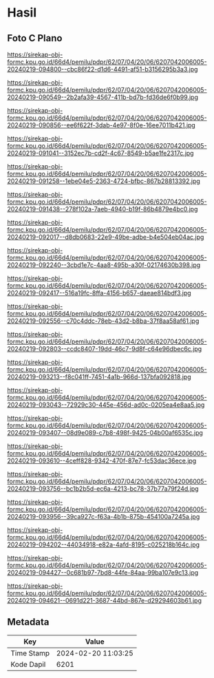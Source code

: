 # Hasil

## Foto C Plano

https://sirekap-obj-formc.kpu.go.id/66d4/pemilu/pdpr/62/07/04/20/06/6207042006005-20240219-094800--cbc86f22-d1d6-4491-af51-b3156295b3a3.jpg

https://sirekap-obj-formc.kpu.go.id/66d4/pemilu/pdpr/62/07/04/20/06/6207042006005-20240219-090549--2b2afa39-4567-411b-bd7b-fd36de6f0b99.jpg

https://sirekap-obj-formc.kpu.go.id/66d4/pemilu/pdpr/62/07/04/20/06/6207042006005-20240219-090856--ee6f622f-3dab-4e97-8f0e-16ee7011b421.jpg

https://sirekap-obj-formc.kpu.go.id/66d4/pemilu/pdpr/62/07/04/20/06/6207042006005-20240219-091041--3152ec7b-cd2f-4c67-8549-b5ae1fe2317c.jpg

https://sirekap-obj-formc.kpu.go.id/66d4/pemilu/pdpr/62/07/04/20/06/6207042006005-20240219-091258--1ebe04e5-2363-4724-bfbc-867b28813392.jpg

https://sirekap-obj-formc.kpu.go.id/66d4/pemilu/pdpr/62/07/04/20/06/6207042006005-20240219-091438--278f102a-7aeb-4940-b19f-86b4879e4bc0.jpg

https://sirekap-obj-formc.kpu.go.id/66d4/pemilu/pdpr/62/07/04/20/06/6207042006005-20240219-092017--d8db0683-22e9-49be-adbe-b4e504eb04ac.jpg

https://sirekap-obj-formc.kpu.go.id/66d4/pemilu/pdpr/62/07/04/20/06/6207042006005-20240219-092240--3cbd1e7c-4aa8-495b-a30f-02174630b398.jpg

https://sirekap-obj-formc.kpu.go.id/66d4/pemilu/pdpr/62/07/04/20/06/6207042006005-20240219-092417--516a19fc-8ffa-4156-b657-daeae814bdf3.jpg

https://sirekap-obj-formc.kpu.go.id/66d4/pemilu/pdpr/62/07/04/20/06/6207042006005-20240219-092556--c70c4ddc-78eb-43d2-b8ba-37f8aa58af61.jpg

https://sirekap-obj-formc.kpu.go.id/66d4/pemilu/pdpr/62/07/04/20/06/6207042006005-20240219-092803--ccdc8407-19dd-46c7-9d8f-c64e96dbec6c.jpg

https://sirekap-obj-formc.kpu.go.id/66d4/pemilu/pdpr/62/07/04/20/06/6207042006005-20240219-093213--f8c041ff-7451-4a1b-966d-137bfa092818.jpg

https://sirekap-obj-formc.kpu.go.id/66d4/pemilu/pdpr/62/07/04/20/06/6207042006005-20240219-093043--72929c30-445e-456d-ad0c-0205ea4e8aa5.jpg

https://sirekap-obj-formc.kpu.go.id/66d4/pemilu/pdpr/62/07/04/20/06/6207042006005-20240219-093407--08d9e089-c7b8-498f-9425-04b00af6535c.jpg

https://sirekap-obj-formc.kpu.go.id/66d4/pemilu/pdpr/62/07/04/20/06/6207042006005-20240219-093610--4ceff828-9342-470f-87e7-fc53dac36ece.jpg

https://sirekap-obj-formc.kpu.go.id/66d4/pemilu/pdpr/62/07/04/20/06/6207042006005-20240219-093756--bc1b2b5d-ec6a-4213-bc78-37b77a79f24d.jpg

https://sirekap-obj-formc.kpu.go.id/66d4/pemilu/pdpr/62/07/04/20/06/6207042006005-20240219-093956--39ca927c-f63a-4b1b-875b-454100a7245a.jpg

https://sirekap-obj-formc.kpu.go.id/66d4/pemilu/pdpr/62/07/04/20/06/6207042006005-20240219-094202--44034918-e82a-4afd-8195-c025218b164c.jpg

https://sirekap-obj-formc.kpu.go.id/66d4/pemilu/pdpr/62/07/04/20/06/6207042006005-20240219-094427--0c681b97-7bd8-44fe-84aa-99ba107e9c13.jpg

https://sirekap-obj-formc.kpu.go.id/66d4/pemilu/pdpr/62/07/04/20/06/6207042006005-20240219-094621--0691d221-3687-44bd-867e-d29294603b61.jpg


## Metadata

| Key        | Value               |
| ---------- | ------------------- |
| Time Stamp | 2024-02-20 11:03:25 |
| Kode Dapil | 6201                |



